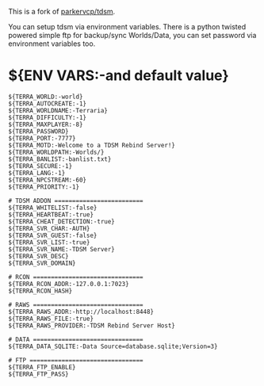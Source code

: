 This is a fork of [parkervcp/tdsm](https://github.com/parkervcp/dockerfiles/blob/master/alpine/tdsm/tdsm-b4-Dockerfile).

You can setup tdsm via environment variables. There is a python twisted powered simple ftp for backup/sync Worlds/Data, you can set password via environment variables too.

${ENV VARS:-and default value}
============

```
${TERRA_WORLD:-world}
${TERRA_AUTOCREATE:-1}
${TERRA_WORLDNAME:-Terraria}
${TERRA_DIFFICULTY:-1}
${TERRA_MAXPLAYER:-8}
${TERRA_PASSWORD}
${TERRA_PORT:-7777}
${TERRA_MOTD:-Welcome to a TDSM Rebind Server!}
${TERRA_WORLDPATH:-Worlds/}
${TERRA_BANLIST:-banlist.txt}
${TERRA_SECURE:-1}
${TERRA_LANG:-1}
${TERRA_NPCSTREAM:-60}
${TERRA_PRIORITY:-1}

# TDSM ADDON =========================
${TERRA_WHITELIST:-false}
${TERRA_HEARTBEAT:-true}
${TERRA_CHEAT_DETECTION:-true}
${TERRA_SVR_CHAR:-AUTH}
${TERRA_SVR_GUEST:-false}
${TERRA_SVR_LIST:-true}
${TERRA_SVR_NAME:-TDSM Server}
${TERRA_SVR_DESC}
${TERRA_SVR_DOMAIN}

# RCON ===============================
${TERRA_RCON_ADDR:-127.0.0.1:7023}
${TERRA_RCON_HASH}

# RAWS ===============================
${TERRA_RAWS_ADDR:-http://localhost:8448}
${TERRA_RAWS_FILE:-true}
${TERRA_RAWS_PROVIDER:-TDSM Rebind Server Host}

# DATA ===============================
${TERRA_DATA_SQLITE:-Data Source=database.sqlite;Version=3}

# FTP ================================
${TERRA_FTP_ENABLE}
${TERRA_FTP_PASS}
```

